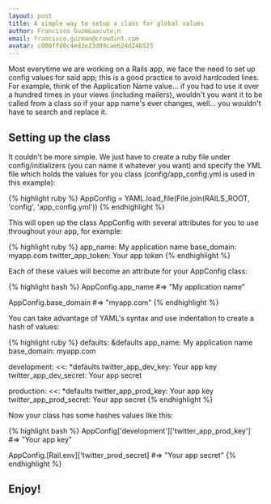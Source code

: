 ```yaml
---
layout: post
title: A simple way to setup a class for global values
author: Francisco Guzm&aacute;n
email: francisco.guzman@crowdint.com
avatar: c000ffd0c4ed3e23d09cae624d24b525
---
```


Most everytime we are working on a Rails app, we face the need to set up config values for said app; this is a good practice to avoid hardcoded lines. For example, think of the Application Name value... if you had to use it over a hundred times in your views (including mailers), wouldn't you want it to be called from a class so if your app name's ever changes, well... you wouldn't have to search and replace it.

## Setting up the class

It couldn't be more simple. We just have to create a ruby file under config/initializers (you can name it whatever you want) and specify the YML file which holds the values for you class (config/app_config.yml is used in this example):

{% highlight ruby %}
AppConfig = YAML.load_file(File.join(RAILS_ROOT, 'config', 'app_config.yml'))
{% endhighlight %}

This will open up the class AppConfig with several attributes for you to use throughout your app, for example:

{% highlight ruby %}
app_name: My application name
base_domain: myapp.com
twitter_app_token: Your app token
{% endhighlight %}

Each of these values will become an attribute for your AppConfig class:

{% highlight bash %}
AppConfig.app_name
#=> "My application name"

AppConfig.base_domain
#=> "myapp.com"
{% endhighlight %}

You can take advantage of YAML's syntax and use indentation to create a hash of values:

{% highlight ruby %}
defaults: &defaults
app_name: My application name
base_domain: myapp.com

development:
  <<: *defaults
  twitter_app_dev_key: Your app key
  twitter_app_dev_secret: Your app secret

production:
  <<: *defaults
  twitter_app_prod_key: Your app key
  twitter_app_prod_secret: Your app secret
{% endhighlight %}

Now your class has some hashes values like this:

{% highlight bash %}
AppConfig['development']['twitter_app_prod_key']
#=> "Your app key"

AppConfig.[Rail.env]['twitter_prod_secret]
#=> "Your app secret"
{% endhighlight %}

## Enjoy!
